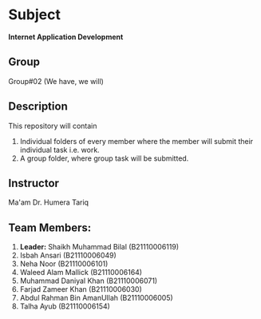 # Subject
**Internet Application Development**

## Group
Group#02 (We have, we will)

## Description 
This repository will contain
  1. Individual folders of every member where the member will submit their individual task i.e. work.
  2. A group folder, where group task will be submitted.

## Instructor
Ma'am Dr. Humera Tariq

## Team Members:
1. **Leader:** Shaikh Muhammad Bilal (B21110006119)
2. Isbah Ansari (B21110006049)
3. Neha Noor (B21110006101)
4. Waleed Alam Mallick (B21110006164)
5. Muhammad Daniyal Khan (B21110006071)
6. Farjad Zameer Khan (B21110006030)
7. Abdul Rahman Bin AmanUllah (B21110006005)
8. Talha Ayub (B21110006154)
